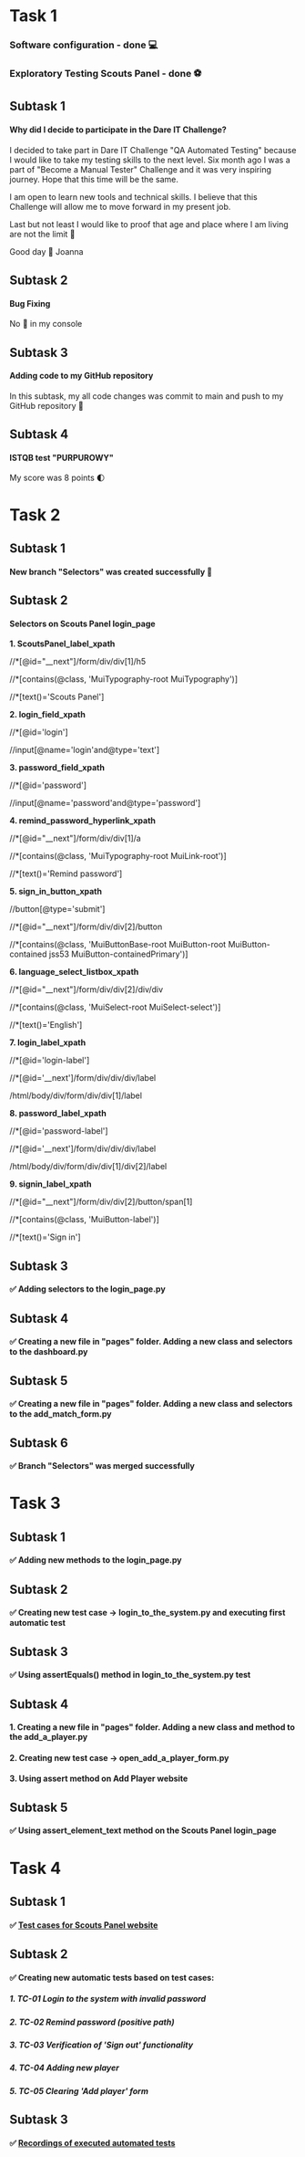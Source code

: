 # Task 1
### Software configuration - done :computer:
### Exploratory Testing Scouts Panel - done :soccer:
## Subtask 1
#### Why did I decide to participate in the Dare IT Challenge?
I decided to take part in Dare IT Challenge "QA Automated Testing" because I would like to take my testing skills to the next level. Six month ago I was a part of "Become a Manual Tester" Challenge and it was very inspiring journey. Hope that this time will be the same.

I am open to learn new tools and technical skills. I believe that this Challenge will allow me to move forward in my present job.

Last but not least I would like to proof that age and place where I am living are not the limit :rocket:

Good day :deciduous_tree: Joanna
## Subtask 2
#### Bug Fixing
No :bug: in my console 
## Subtask 3
#### Adding code to my GitHub repository
In this subtask, my all code changes was commit to main and push to my GitHub repository :muscle:
## Subtask 4
#### ISTQB test "PURPUROWY"
My score was 8 points :first_quarter_moon:
# Task 2
## Subtask 1
#### New branch "Selectors" was created successfully :cactus:
## Subtask 2
#### Selectors on Scouts Panel login_page
**1. ScoutsPanel_label_xpath**

//*[@id="__next"]/form/div/div[1]/h5

//*[contains(@class, 'MuiTypography-root MuiTypography')]

//*[text()='Scouts Panel']

**2. login_field_xpath**

//*[@id='login']

//input[@name='login'and@type='text']

**3. password_field_xpath**

//*[@id='password']

//input[@name='password'and@type='password']

**4. remind_password_hyperlink_xpath**

//*[@id="__next"]/form/div/div[1]/a

//*[contains(@class, 'MuiTypography-root MuiLink-root')]

//*[text()='Remind password']

**5. sign_in_button_xpath**

//button[@type='submit']

//*[@id="__next"]/form/div/div[2]/button

//*[contains(@class, 'MuiButtonBase-root MuiButton-root MuiButton-contained jss53 MuiButton-containedPrimary')]

**6. language_select_listbox_xpath**

//*[@id="__next"]/form/div/div[2]/div/div

//*[contains(@class, 'MuiSelect-root MuiSelect-select')]

//*[text()='English']

**7. login_label_xpath**

//*[@id='login-label']

//*[@id='__next']/form/div/div/div/label

/html/body/div/form/div/div[1]/label

**8. password_label_xpath**

//*[@id='password-label']

//*[@id='__next']/form/div/div/div/label

/html/body/div/form/div/div[1]/div[2]/label

**9. signin_label_xpath**

//*[@id="__next"]/form/div/div[2]/button/span[1]

//*[contains(@class, 'MuiButton-label')]

//*[text()='Sign in']
## Subtask 3
#### :white_check_mark: Adding selectors to the login_page.py
## Subtask 4
#### :white_check_mark: Creating a new file in "pages" folder. Adding a new class and selectors to the dashboard.py
## Subtask 5
#### :white_check_mark: Creating a new file in "pages" folder. Adding a new class and selectors to the add_match_form.py
## Subtask 6
#### :white_check_mark: Branch "Selectors" was merged successfully
# Task 3
## Subtask 1
#### :white_check_mark: Adding new methods to the login_page.py
## Subtask 2
#### :white_check_mark: Creating new test case -> login_to_the_system.py and executing first automatic test
## Subtask 3
#### :white_check_mark: Using assertEquals() method in login_to_the_system.py test
## Subtask 4
#### 1. Creating a new file in "pages" folder. Adding a new class and method to the add_a_player.py
#### 2. Creating new test case -> open_add_a_player_form.py
#### 3. Using assert method on Add Player website
## Subtask 5
#### :white_check_mark: Using assert_element_text method on the Scouts Panel login_page
# Task 4
## Subtask 1
#### :white_check_mark: [Test cases for Scouts Panel website](https://docs.google.com/spreadsheets/d/126GgbgVnIW3EKG4N3LBQD1VITwUcTfezCzlFz_FMhtE/edit?usp=sharing)
## Subtask 2
#### :white_check_mark: Creating new automatic tests based on test cases:
##### 1. TC-01 Login to the system with invalid password
##### 2. TC-02 Remind password (positive path)
##### 3. TC-03 Verification of 'Sign out' functionality
##### 4. TC-04 Adding new player
##### 5. TC-05 Clearing 'Add player' form
## Subtask 3
#### :white_check_mark: [Recordings of executed automated tests](https://drive.google.com/drive/folders/1VswtCNyrkvoJxvONjc0z7aZoI9wc3CMW?usp=sharing)
